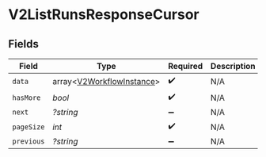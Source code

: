 # V2ListRunsResponseCursor


## Fields

| Field                                                                  | Type                                                                   | Required                                                               | Description                                                            | Example                                                                |
| ---------------------------------------------------------------------- | ---------------------------------------------------------------------- | ---------------------------------------------------------------------- | ---------------------------------------------------------------------- | ---------------------------------------------------------------------- |
| `data`                                                                 | array<[V2WorkflowInstance](../../models/shared/V2WorkflowInstance.md)> | :heavy_check_mark:                                                     | N/A                                                                    |                                                                        |
| `hasMore`                                                              | *bool*                                                                 | :heavy_check_mark:                                                     | N/A                                                                    | false                                                                  |
| `next`                                                                 | *?string*                                                              | :heavy_minus_sign:                                                     | N/A                                                                    |                                                                        |
| `pageSize`                                                             | *int*                                                                  | :heavy_check_mark:                                                     | N/A                                                                    | 15                                                                     |
| `previous`                                                             | *?string*                                                              | :heavy_minus_sign:                                                     | N/A                                                                    | YXVsdCBhbmQgYSBtYXhpbXVtIG1heF9yZXN1bHRzLol=                           |